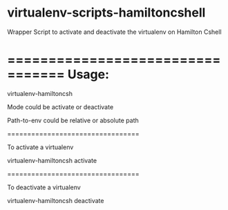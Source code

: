 virtualenv-scripts-hamiltoncshell
=================================

Wrapper Script to activate and deactivate the virtualenv on Hamilton Cshell

=================================
Usage:
=================================

virtualenv-hamiltoncsh <MODE> <path-to-env>

Mode could be activate or deactivate

Path-to-env could be relative or absolute path

=================================

To activate a virtualenv

virtualenv-hamiltoncsh activate <path-to-env>

=================================

To deactivate a virtualenv

virtualenv-hamiltoncsh deactivate <path-to-env>

